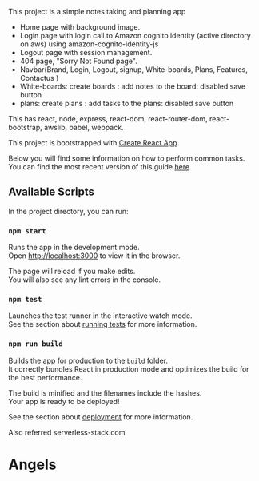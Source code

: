 This project is a simple notes taking and planning app
<ul>

<li> Home page with background image.</li>
<li>Login page with login call to Amazon cognito identity (active directory on aws) using amazon-cognito-identity-js</li>
<li>Logout page with session management.</li>
<li>404 page, "Sorry Not Found page".</li>
<li>Navbar(Brand, Login, Logout, signup, White-boards, Plans, Features, Contactus )</li>
<li>White-boards: create boards : add notes to the board: disabled save button</li>
<li>plans: create plans : add tasks to the plans: disabled save button</li>
</ul>

This has react, node, express, react-dom, react-router-dom, react-bootstrap, awslib, babel, webpack.


This project is bootstrapped with [Create React App](https://github.com/facebookincubator/create-react-app).

Below you will find some information on how to perform common tasks.<br>
You can find the most recent version of this guide [here](https://github.com/facebookincubator/create-react-app/blob/master/packages/react-scripts/template/README.md).

## Available Scripts

In the project directory, you can run:

### `npm start`

Runs the app in the development mode.<br>
Open [http://localhost:3000](http://localhost:3000) to view it in the browser.

The page will reload if you make edits.<br>
You will also see any lint errors in the console.

### `npm test`

Launches the test runner in the interactive watch mode.<br>
See the section about [running tests](#running-tests) for more information.

### `npm run build`

Builds the app for production to the `build` folder.<br>
It correctly bundles React in production mode and optimizes the build for the best performance.

The build is minified and the filenames include the hashes.<br>
Your app is ready to be deployed!

See the section about [deployment](#deployment) for more information.

Also referred serverless-stack.com
# Angels
